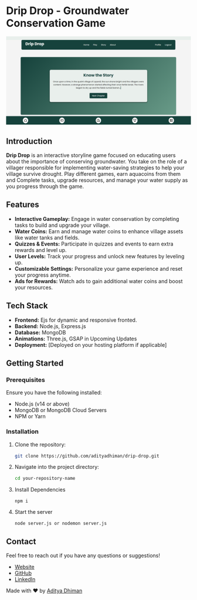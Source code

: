 # Drip Drop - Groundwater Conservation Game

![Preview Image](image.png)

## Introduction

**Drip Drop** is an interactive storyline game focused on educating users about the importance of conserving groundwater. You take on the role of a villager responsible for implementing water-saving strategies to help your village survive drought. Play different games, earn aquacoins from them and Complete tasks, upgrade resources, and manage your water supply as you progress through the game.

## Features

- **Interactive Gameplay:** Engage in water conservation by completing tasks to build and upgrade your village.
- **Water Coins:** Earn and manage water coins to enhance village assets like water tanks and fields.
- **Quizzes & Events:** Participate in quizzes and events to earn extra rewards and level up.
- **User Levels:** Track your progress and unlock new features by leveling up.
- **Customizable Settings:** Personalize your game experience and reset your progress anytime.
- **Ads for Rewards:** Watch ads to gain additional water coins and boost your resources.

## Tech Stack

- **Frontend:** Ejs for dynamic and responsive fronted.
- **Backend:** Node.js, Express.js
- **Database:** MongoDB
- **Animations:** Three.js, GSAP in Upcoming Updates
- **Deployment:** [Deployed on your hosting platform if applicable]

## Getting Started

### Prerequisites

Ensure you have the following installed:

- Node.js (v14 or above)
- MongoDB or MongoDB Cloud Servers
- NPM or Yarn

### Installation

1. Clone the repository:

   ```bash
   git clone https://github.com/adityadhiman/drip-drop.git
   ```

2. Navigate into the project directory:

   ```bash
   cd your-repository-name
   ```

3. Install Dependencies
   ```
   npm i
   ```
4. Start the server
   ```
   node server.js or nodemon server.js
   ```

## Contact

Feel free to reach out if you have any questions or suggestions!

- [Website](https://adityadhiman.in)
- [GitHub](https://github.com/adityadhiman-in)
- [LinkedIn](https://www.linkedin.com/in/adityadhiman-in)

Made with ❤️ by [Aditya Dhiman](https://adityadhiman.in)
